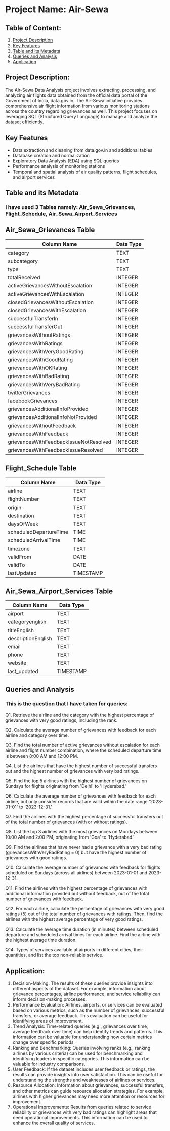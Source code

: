 # **Project Name: Air-Sewa**


## Table of Content:
1. [Project Description](#project-description)
2. [Key Features](#key-features)
3. [Table and its Metadata](#table-and-its-metadata)
4. [Queries and Analysis](#queries-and-analysis)
5. [Application](#application)


## Project Description: 
The Air-Sewa Data Analysis project involves extracting, processing, and analyzing air flights data obtained from the official data portal of the Government of India, data.gov.in. The Air-Sewa initiative provides comprehensive air flight information from various monitoring stations across the country regarding grievances as well. This project focuses on leveraging SQL (Structured Query Language) to manage and analyze the dataset efficiently.


## Key Features

- Data extraction and cleaning from data.gov.in and additional tables
- Database creation and normalization
- Exploratory Data Analysis (EDA) using SQL queries
- Performance analysis of monitoring stations
- Temporal and spatial analysis of air quality patterns, flight schedules, and airport services


## Table and its Metadata
### I have used 3 Tables namely: Air_Sewa_Grievances, Flight_Schedule, Air_Sewa_Airport_Services

## Air_Sewa_Grievances Table

| Column Name                                  | Data Type |
| -------------------------------------------- | --------- |
| category                                     | TEXT      |
| subcategory                                  | TEXT      |
| type                                         | TEXT      |
| totalReceived                                | INTEGER   |
| activeGrievancesWithoutEscalation            | INTEGER   |
| activeGrievancesWithEscalation               | INTEGER   |
| closedGrievancesWithoutEscalation            | INTEGER   |
| closedGrievancesWithEscalation               | INTEGER   |
| successfulTransferIn                         | INTEGER   |
| successfulTransferOut                        | INTEGER   |
| grievancesWithoutRatings                     | INTEGER   |
| grievancesWithRatings                        | INTEGER   |
| grievancesWithVeryGoodRating                 | INTEGER   |
| grievancesWithGoodRating                     | INTEGER   |
| grievancesWithOKRating                       | INTEGER   |
| grievancesWithBadRating                      | INTEGER   |
| grievancesWithVeryBadRating                  | INTEGER   |
| twitterGrievances                            | INTEGER   |
| facebookGrievances                           | INTEGER   |
| grievancesAdditionalInfoProvided             | INTEGER   |
| grievancesAdditionalInfoNotProvided          | INTEGER   |
| grievancesWithoutFeedback                    | INTEGER   |
| grievancesWithFeedback                       | INTEGER   |
| grievancesWithFeedbackIssueNotResolved       | INTEGER   |
| grievancesWithFeedbackIssueResolved          | INTEGER   |

## Flight_Schedule Table

| Column Name               | Data Type |
| ------------------------- | --------- |
| airline                   | TEXT      |
| flightNumber              | TEXT      |
| origin                    | TEXT      |
| destination               | TEXT      |
| daysOfWeek                | TEXT      |
| scheduledDepartureTime    | TIME      |
| scheduledArrivalTime      | TIME      |
| timezone                  | TEXT      |
| validFrom                 | DATE      |
| validTo                   | DATE      |
| lastUpdated               | TIMESTAMP |

## Air_Sewa_Airport_Services Table

| Column Name       | Data Type |
| ----------------- | --------- |
| airport           | TEXT      |
| categoryenglish   | TEXT      |
| titleEnglish      | TEXT      |
| descriptionEnglish | TEXT      |
| email             | TEXT      |
| phone             | TEXT      |
| website           | TEXT      |
| last_updated      | TIMESTAMP |

## Queries and Analysis
### This is the question that I have taken for queries:

Q1. Retrieve the airline and the category with the highest percentage of grievances with very good ratings, including the rank.

Q2. Calculate the average number of grievances with feedback for each airline and category over time.

Q3. Find the total number of active grievances without escalation for each airline and flight number combination, where the scheduled departure time is between 8:00 AM and 12:00 PM.

Q4. List the airlines that have the highest number of successful transfers out and the highest number of grievances with very bad ratings.

Q5. Find the top 5 airlines with the highest number of grievances on Sundays for flights originating from 'Delhi' to 'Hyderabad.'

Q6. Calculate the average number of grievances with feedback for each airline, but only consider records that are valid within the date range '2023-01-01' to '2023-12-31.'

Q7. Find the airlines with the highest percentage of successful transfers out of the total number of grievances (with or without ratings).

Q8. List the top 3 airlines with the most grievances on Mondays between 10:00 AM and 2:00 PM, originating from 'Goa' to 'Hyderabad.'

Q9. Find the airlines that have never had a grievance with a very bad rating (grievancesWithVeryBadRating = 0) but have the highest number of grievances with good ratings.

Q10. Calculate the average number of grievances with feedback for flights scheduled on Sundays (across all airlines) between 2023-01-01 and 2023-12-31.

Q11. Find the airlines with the highest percentage of grievances with additional information provided but without feedback, out of the total number of grievances with feedback.

Q12. For each airline, calculate the percentage of grievances with very good ratings (5) out of the total number of grievances with ratings. Then, find the airlines with the highest average percentage of very good ratings.

Q13. Calculate the average time duration (in minutes) between scheduled departure and scheduled arrival times for each airline. Find the airline with the highest average time duration.

Q14. Types of services available at airports in different cities, their quantities, and list the top non-reliable service.


## Application:

1. Decision-Making: The results of these queries provide insights into different aspects of the dataset. For example, information about grievance percentages, airline performance, and service reliability can inform decision-making processes.
2. Performance Evaluation: Airlines, airports, or services can be evaluated based on various metrics, such as the number of grievances, successful transfers, or average feedback. This evaluation can be useful for identifying areas of improvement.
3. Trend Analysis: Time-related queries (e.g., grievances over time, average feedback over time) can help identify trends and patterns. This information can be valuable for understanding how certain metrics change over specific periods
4. Ranking and Benchmarking: Queries involving ranks (e.g., ranking airlines by various criteria) can be used for benchmarking and identifying leaders in specific categories. This information can be valuable for industry comparisons.
5. User Feedback: If the dataset includes user feedback or ratings, the results can provide insights into user satisfaction. This can be useful for understanding the strengths and weaknesses of airlines or services.
6. Resource Allocation: Information about grievances, successful transfers, and other metrics can guide resource allocation strategies. For example, airlines with higher grievances may need more attention or resources for improvement.
7. Operational Improvements: Results from queries related to service reliability or grievances with very bad ratings can highlight areas that need operational improvements. This information can be used to enhance the overall quality of services.

